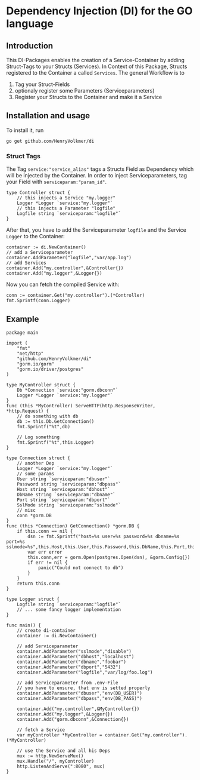 Dependency Injection (DI) for the GO language
=============================================

Introduction
------------

This DI-Packages enables the creation of a Service-Container by adding Struct-Tags to your Structs (Services).
In Context of this Package, Structs registered to the Container a called `Services`.
The general Workflow is to

1. Tag your Struct-Fields
2. optionaly register some Parameters (Serviceparameters) 
3. Register your Structs to the Container and make it a Service


Installation and usage
----------------------

To install it, run 

```
go get github.com/HenryVolkmer/di
```

### Struct Tags

The Tag `service:"service_alias"` tags a Structs Field as Dependency which will be injected by the Container.
In order to inject Serviceparameters, tag your Field with `serviceparam:"param_id"`.

```golang
type Controller struct {
    // this injects a Service "my.logger"
    Logger *Logger `service:"my.logger"`
    // this injects a Parameter "logfile"
    Logfile string `serviceparam:"logfile"`
}
```

After that, you have to add the Serviceparameter `logfile` and the Service `Logger` to the Container:

```golang
container := di.NewContainer()
// add a Serviceparameter
container.AddParameter("logfile","var/app.log")
// add Services
container.Add("my.controller",&Controller{})
container.Add("my.logger",&Logger{})
```

Now you can fetch the compiled Service with:

```golang
conn := container.Get("my.controller").(*Controller)
fmt.Sprintf(conn.Logger)
```

Example
-------

```golang
package main

import (
    "fmt"
    "net/http"
    "github.com/HenryVolkmer/di"
    "gorm.io/gorm"
    "gorm.io/driver/postgres"
)

type MyController struct {
    Db *Connection `service:"gorm.dbconn"`
    Logger *Logger `service:"my.logger"`
}
func (this *MyController) ServeHTTP(http.ResponseWriter, *http.Request) {
    // do something with db
    db := this.Db.GetConnection()
    fmt.Sprintf("%t",db)

    // Log something
    fmt.Sprintf("%t",this.Logger)
}

type Connection struct {
    // another Dep
    Logger *Logger `service:"my.logger"`
    // some params
    User string `serviceparam:"dbuser"`
    Password string `serviceparam:"dbpass"`
    Host string `serviceparam:"dbhost"`
    DbName string `serviceparam:"dbname"`
    Port string `serviceparam:"dbport"`
    SslMode string `serviceparam:"sslmode"`
    // misc
    conn *gorm.DB
}
func (this *Connection) GetConnection() *gorm.DB {
    if this.conn == nil {
        dsn := fmt.Sprintf("host=%s user=%s password=%s dbname=%s port=%s sslmode=%s",this.Host,this.User,this.Password,this.DbName,this.Port,this.SslMode)
        var err error
        this.conn,err = gorm.Open(postgres.Open(dsn), &gorm.Config{})   
        if err != nil {
            panic("Could not connect to db")
        }
    }
    return this.conn
}

type Logger struct {
    Logfile string `serviceparam:"logfile"`
    // ... some fancy logger implementation
}

func main() {
    // create di-container
    container := di.NewContainer()

    // add Serviceparameter
    container.AddParameter("sslmode","disable")
    container.AddParameter("dbhost","localhost")
    container.AddParameter("dbname","foobar")
    container.AddParameter("dbport","5432")
    container.AddParameter("logfile","var/log/foo.log")

    // add Serviceparameter from .env-File
    // you have to ensure, that env is setted properly
    container.AddParameter("dbuser","env(DB_USER)")
    container.AddParameter("dbpass","env(DB_PASS)")

    container.Add("my.controller",&MyController{})
    container.Add("my.logger",&Logger{})
    container.Add("gorm.dbconn",&Connection{})
    
    // fetch a Service
    var myController *MyController = container.Get("my.controller").(*MyController)

    // use the Service and all his Deps
    mux := http.NewServeMux()
    mux.Handle("/", myController)
    http.ListenAndServe(":8080", mux)
}
```